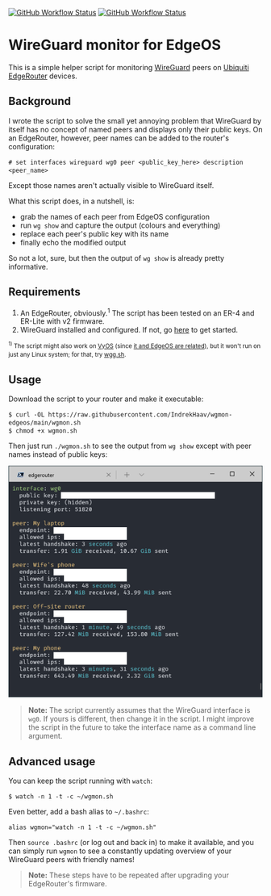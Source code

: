 [![GitHub Workflow Status](https://img.shields.io/github/actions/workflow/status/IndrekHaav/wgmon-edgeos/lint.yml?branch=main&label=lint)](https://github.com/IndrekHaav/wgmon-edgeos/actions/workflows/lint.yml) [![GitHub Workflow Status](https://img.shields.io/github/actions/workflow/status/IndrekHaav/wgmon-edgeos/link-check.yml?branch=main&label=link-check)](https://github.com/IndrekHaav/wgmon-edgeos/actions/workflows/link-check.yml)

# WireGuard monitor for EdgeOS

This is a simple helper script for monitoring [WireGuard](https://www.wireguard.com/) peers on [Ubiquiti EdgeRouter](https://www.ui.com/edgemax/comparison/) devices.

## Background

I wrote the script to solve the small yet annoying problem that WireGuard by itself has no concept of named peers and displays only their public keys. On an EdgeRouter, however, peer names can be added to the router's configuration:

```
# set interfaces wireguard wg0 peer <public_key_here> description <peer_name>
```

Except those names aren't actually visible to WireGuard itself.

What this script does, in a nutshell, is:
 - grab the names of each peer from EdgeOS configuration
 - run `wg show` and capture the output (colours and everything)
 - replace each peer's public key with its name
 - finally echo the modified output

So not a lot, sure, but then the output of `wg show` is already pretty informative.

## Requirements

 1. An EdgeRouter, obviously.<sup>1</sup> The script has been tested on an ER-4 and ER-Lite with v2 firmware.
 2. WireGuard installed and configured. If not, go [here](https://github.com/WireGuard/wireguard-vyatta-ubnt) to get started.

<small><sup>1)</sup> The script might also work on [VyOS](https://vyos.io/) (since [it and EdgeOS are related](https://blog.vyos.io/versions-mystery-revealed)), but it won't run on just any Linux system; for that, try [wgg.sh](https://github.com/FlyveHest/wg-friendly-peer-names/).</small>

## Usage

Download the script to your router and make it executable:

```shell
$ curl -OL https://raw.githubusercontent.com/IndrekHaav/wgmon-edgeos/main/wgmon.sh
$ chmod +x wgmon.sh
```

Then just run `./wgmon.sh` to see the output from `wg show` except with peer names instead of public keys:

![Screenshot](https://raw.githubusercontent.com/IndrekHaav/wgmon-edgeos/main/screenshot.png)

> **Note:** The script currently assumes that the WireGuard interface is `wg0`. If yours is different, then change it in the script. I might improve the script in the future to take the interface name as a command line argument.

## Advanced usage

You can keep the script running with `watch`:

```shell
$ watch -n 1 -t -c ~/wgmon.sh
```

Even better, add a bash alias to `~/.bashrc`:

```
alias wgmon="watch -n 1 -t -c ~/wgmon.sh"
```

Then `source .bashrc` (or log out and back in) to make it available, and you can simply run `wgmon` to see a constantly updating overview of your WireGuard peers with friendly names!

> **Note:** These steps have to be repeated after upgrading your EdgeRouter's firmware.
